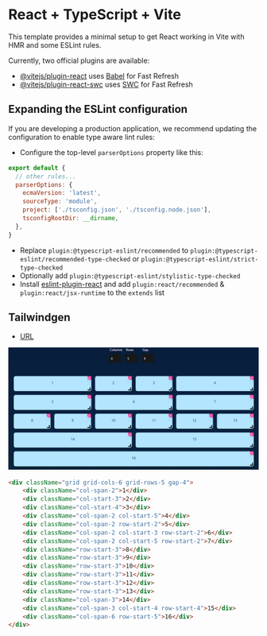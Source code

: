 # React + TypeScript + Vite

This template provides a minimal setup to get React working in Vite with HMR and some ESLint rules.

Currently, two official plugins are available:

- [@vitejs/plugin-react](https://github.com/vitejs/vite-plugin-react/blob/main/packages/plugin-react/README.md) uses [Babel](https://babeljs.io/) for Fast Refresh
- [@vitejs/plugin-react-swc](https://github.com/vitejs/vite-plugin-react-swc) uses [SWC](https://swc.rs/) for Fast Refresh

## Expanding the ESLint configuration

If you are developing a production application, we recommend updating the configuration to enable type aware lint rules:

- Configure the top-level `parserOptions` property like this:

```js
export default {
  // other rules...
  parserOptions: {
    ecmaVersion: 'latest',
    sourceType: 'module',
    project: ['./tsconfig.json', './tsconfig.node.json'],
    tsconfigRootDir: __dirname,
  },
}
```

- Replace `plugin:@typescript-eslint/recommended` to `plugin:@typescript-eslint/recommended-type-checked` or `plugin:@typescript-eslint/strict-type-checked`
- Optionally add `plugin:@typescript-eslint/stylistic-type-checked`
- Install [eslint-plugin-react](https://github.com/jsx-eslint/eslint-plugin-react) and add `plugin:react/recommended` & `plugin:react/jsx-runtime` to the `extends` list


## Tailwindgen
- [URL](https://www.tailwindgen.com/)

![alt text](image.png)

```HTML
<div className="grid grid-cols-6 grid-rows-5 gap-4">
    <div className="col-span-2">1</div>
    <div className="col-start-3">2</div>
    <div className="col-start-4">3</div>
    <div className="col-span-2 col-start-5">4</div>
    <div className="col-span-2 row-start-2">5</div>
    <div className="col-span-2 col-start-3 row-start-2">6</div>
    <div className="col-span-2 col-start-5 row-start-2">7</div>
    <div className="row-start-3">8</div>
    <div className="row-start-3">9</div>
    <div className="row-start-3">10</div>
    <div className="row-start-3">11</div>
    <div className="row-start-3">12</div>
    <div className="row-start-3">13</div>
    <div className="col-span-3">14</div>
    <div className="col-span-3 col-start-4 row-start-4">15</div>
    <div className="col-span-6 row-start-5">16</div>
</div>

```
